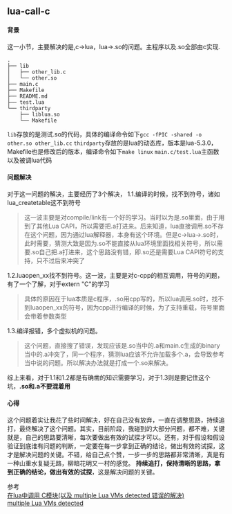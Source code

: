 ## lua-call-c

#### 背景
这一小节，主要解决的是,c->lua，lua->.so的问题。主程序以及.so全部由c实现.
```
.
├── lib
│   ├── other_lib.c
│   └── other.so
├── main.c
├── Makefile
├── README.md
├── test.lua
└── thirdparty
    ├── liblua.so
    └── Makefile
```

```lib```存放的是测试.so的代码，具体的编译命令如下```gcc -fPIC -shared -o other.so other_lib.cc```
```thirdparty```存放的是lua的动态库，版本是lua-5.3.0，Makefile也是修改后的版本，编译命令如下```make linux```
```main.c/test.lua```主函数以及被调lua代码

#### 问题解决
对于这一问题的解决，主要经历了3个解决，
1.1.编译的时候，找不到符号，诸如lua_createtable这不到符号
>这一波主要是对compile/link有一个好的学习。当时以为是.so里面，由于用到了其他Lua CAPI，所以需要把.a打进来。后来知道，lua直接调用.so不存在这个问题，因为通过lua解释器，本身有这个环境。但是c->lua->.so时，此时需要，猜测大致是因为.so不能直接从lua环境里面找相关符号，所以需要.so自己把.a打进来，这个思路没有错，即.so还是需要Lua CAPI符号的支持，只不过后来冲突了

1.2.luaopen_xx找不到符号。这一波，主要是对c-cpp的相互调用，符号的问题，有了一个了解，对于extern "C"的学习
>具体的原因在于lua本质是c程序，.so用cpp写的，所以lua调用.so时，找不到luaopen_xx的符号，因为cpp进行编译的时候，为了支持重载，符号里面会带着参数类型

1.3.编译报错，多个虚拟机的问题。
>这个问题，直接搜了错误，发现应该是.so当中的.a和main.c生成的binary当中的.a冲突了，同一个程序，猜测lua应该不允许加载多个.a，会导致参考当中说的问题。所以解决办法就是打成一个.so来解决。

综上来看，对于1.1和1.2都是有确凿的知识需要学习，对于1.3则是要记住这个坑，**.so和.a不要混着用**

#### 心得
这个问题着实让我花了些时间解决，好在自己没有放弃，一直在调整思路，持续追打，最终解决了这个问题。其实，目前阶段，我碰到的大部分问题，都不难，关键就是，自己的思路要清晰，每次要做出有效的试探才可以。还有，对于假设和假设验证到底谁有问题的判断，一定要在每一步拿到正确的结论，做出有效的试探，这才是解决问题的关键。不错，给自己点个赞，一步一步的思路都非常清晰，真是有一种山重水复疑无路，柳暗花明又一村的感觉。
**持续追打，保持清晰的思路，拿到正确的结论，做出有效的试探**，这是解决问题的关键。


参考<br>
[在lua中调用 C模块(以及 multiple Lua VMs detected 错误的解决)](https://blog.csdn.net/qq_30949367/article/details/51405331)<br>
[multiple Lua VMs detected](https://blog.csdn.net/u010144805/article/details/80776802)<br>